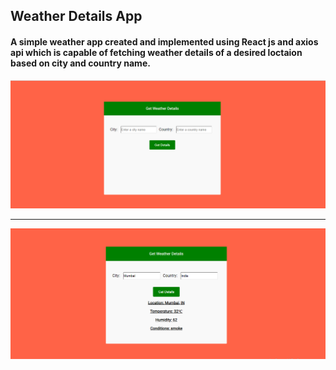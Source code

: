 ## Weather Details App

#### A simple weather app created and implemented using React js and axios api which is capable of fetching  weather details of a desired loctaion based on city and country name.

<img src="/src/images/App1.PNG"/>
<hr/>
<img src="/src/images/App2.PNG"/>
